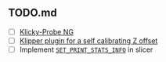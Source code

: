 ## TODO.md

- [ ] [Klicky-Probe NG](https://github.com/jlas1/Klicky-Probe/tree/main/Probes/KlickyNG)
- [ ] [Klipper plugin for a self calibrating Z offset](https://github.com/protoloft/klipper_z_calibration)
- [ ] Implement [`SET_PRINT_STATS_INFO`](https://github.com/Klipper3d/klipper/blob/master/docs/G-Codes.md#set_print_stats_info) in slicer
